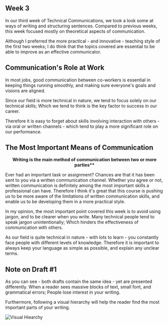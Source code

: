 ## Week 3

In our third week of Technical Communications, we took a look some at ways of writing and structuring sentences. Compared to previous weeks, this week focused mostly on theoretical aspects of communication.

Although I preferred the more practical - and innovative - teaching style of the first two weeks; I do think that the topics covered are essential to be able to improve as an effective communicator. 


## Communication's Role at Work

In most jobs, good communication between co-workers is essential in keeping things running smoothly, and making sure everyone's goals and visions are aligned.

Since our field is more technical in nature, we tend to focus solely on our technical skills; Which we tend to think is the key factor to success in our career.

Therefore it is easy to forget about skills involving interaction with others - via oral or written channels - which tend to play a more significant role on our performance.


## The Most Important Means of Communication

<center>
<b>Writing is the main method of communication between two or more parties**</b>
</center>

Ever had an important task or assignment? Chances are that it has been sent to you via a written communication channel. Whether you agree or not, written communication is definitely among the most important skills a professional can have. Therefore I think it's great that this course is pushing us to be more aware of the limitations of written communication skills, and enable us to be developing them in a more practical style.

In my opinion, the most important point covered this week is to avoid using jargon, and to be clearer when you write. Many technical people tend to speak jargon unintentionally; Which hinders the effectiveness of communication with others.

As our field is quite technical in nature - with lots to learn - you constantly face people with different levels of knowledge.  Therefore it is important to always keep your language as simple as possible, and explain any unclear terms.

## Note on Draft #1

As you can see - both drafts contain the same idea - yet are presented differently. When a reader sees massive blocks of text, small font, and grammatical errors; People lose interest in your writing.

Furthermore, following a visual hierarchy will help the reader find the most important parts of your writing.

![Visual Hiearchy](https://i.imgur.com/21SUFAG.jpg)